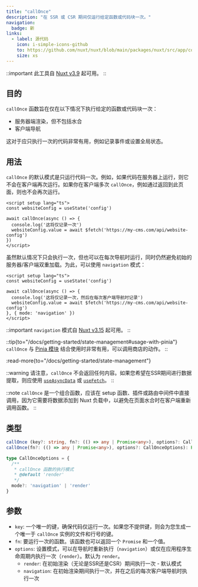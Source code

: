 ```yaml
---
title: "callOnce"
description: "在 SSR 或 CSR 期间仅运行给定函数或代码块一次。"
navigation:
  badge: 新
links:
  - label: 源代码
    icon: i-simple-icons-github
    to: https://github.com/nuxt/nuxt/blob/main/packages/nuxt/src/app/composables/once.ts
    size: xs
---
```


::important
此工具自 [Nuxt v3.9](/blog/v3-9) 起可用。
::

## 目的

`callOnce` 函数旨在仅在以下情况下执行给定的函数或代码块一次：
- 服务器端渲染，但不包括水合
- 客户端导航

这对于应只执行一次的代码非常有用，例如记录事件或设置全局状态。

## 用法

`callOnce` 的默认模式是只运行代码一次。例如，如果代码在服务器上运行，则它不会在客户端再次运行。如果你在客户端多次 `callOnce`，例如通过返回到此页面，则也不会再次运行。

```vue [app.vue]
<script setup lang="ts">
const websiteConfig = useState('config')

await callOnce(async () => {
  console.log('这将仅记录一次')
  websiteConfig.value = await $fetch('https://my-cms.com/api/website-config')
})
</script>
```

虽然默认情况下只会执行一次，但也可以在每次导航时运行，同时仍然避免初始的服务器/客户端双重加载。为此，可以使用 `navigation` 模式：

```vue [app.vue]
<script setup lang="ts">
const websiteConfig = useState('config')

await callOnce(async () => {
  console.log('这将仅记录一次，然后在每次客户端导航时记录')
  websiteConfig.value = await $fetch('https://my-cms.com/api/website-config')
}, { mode: 'navigation' })
</script>
```

::important
`navigation` 模式自 [Nuxt v3.15](/blog/v3-15) 起可用。
::

::tip{to="/docs/getting-started/state-management#usage-with-pinia"}
`callOnce` 与 [Pinia 模块](/modules/pinia) 结合使用时非常有用，可以调用商店的动作。
::

:read-more{to="/docs/getting-started/state-management"}

::warning
请注意，`callOnce` 不会返回任何内容。如果您希望在SSR期间进行数据提取，则应使用 [`useAsyncData`](/docs/api/composables/use-async-data) 或 [`useFetch`](/docs/api/composables/use-fetch)。
::

::note
`callOnce` 是一个组合函数，应该在 setup 函数、插件或路由中间件中直接调用，因为它需要将数据添加到 Nuxt 负载中，以避免在页面水合时在客户端重新调用函数。
::

## 类型

```ts
callOnce (key?: string, fn?: (() => any | Promise<any>), options?: CallOnceOptions): Promise<void>
callOnce(fn?: (() => any | Promise<any>), options?: CallOnceOptions): Promise<void>

type CallOnceOptions = {
  /**
   * callOnce 函数的执行模式
   * @default 'render'
   */
  mode?: 'navigation' | 'render'
}
```

## 参数

- `key`: 一个唯一的键，确保代码仅运行一次。如果您不提供键，则会为您生成一个唯一于 `callOnce` 实例的文件和行号的键。
- `fn`: 要运行一次的函数。该函数也可以返回一个 `Promise` 和一个值。
- `options`: 设置模式，可以在导航时重新执行（`navigation`）或仅在应用程序生命周期内执行一次（`render`）。默认为 `render`。
  - `render`: 在初始渲染（无论是SSR还是CSR）期间执行一次 - 默认模式
  - `navigation`: 在初始渲染期间执行一次，并在之后的每次客户端导航时执行一次
